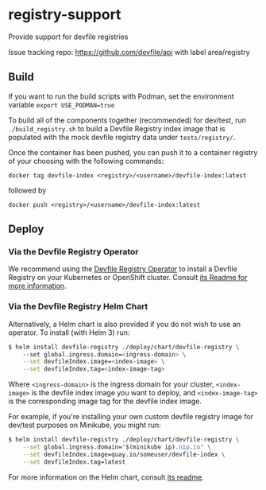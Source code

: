 # registry-support

Provide support for devfile registries

Issue tracking repo: https://github.com/devfile/api with label area/registry

## Build

If you want to run the build scripts with Podman, set the environment variable
`export USE_PODMAN=true`

To build all of the components together (recommended) for dev/test, run `./build_registry.sh` to build a Devfile Registry index image that is populated with the mock devfile registry data under `tests/registry/`.

Once the container has been pushed, you can push it to a container registry of your choosing with the following commands:

```
docker tag devfile-index <registry>/<username>/devfile-index:latest
```

followed by

```
docker push <registry>/<username>/devfile-index:latest
```

## Deploy

### Via the Devfile Registry Operator

We recommend using the [Devfile Registry Operator](https://github.com/devfile/registry-operator) to install a Devfile Registry on your Kubernetes or OpenShift cluster. Consult [its Readme for more information](https://github.com/devfile/registry-operator#running-the-controller-in-a-cluster).

### Via the Devfile Registry Helm Chart

Alternatively, a Helm chart is also provided if you do not wish to use an operator. To install (with Helm 3) run:

```bash
$ helm install devfile-registry ./deploy/chart/devfile-registry \ 
    --set global.ingress.domain=<ingress-domain> \
	--set devfileIndex.image=<index-image> \
	--set devfileIndex.tag=<index-image-tag>
```

Where `<ingress-domain>` is the ingress domain for your cluster, `<index-image>` is the devfile index image you want to deploy, and `<index-image-tag>` is the corresponding image tag for the devfile index image.

For example, if you're installing your own custom devfile registry image for dev/test purposes on Minikube, you might run:

```bash
$ helm install devfile-registry ./deploy/chart/devfile-registry \
    --set global.ingress.domain="$(minikube ip).nip.io" \
	--set devfileIndex.image=quay.io/someuser/devfile-index \
	--set devfileIndex.tag=latest
```

For more information on the Helm chart, consult [its readme](deploy/chart/devfile-registry/README.md).